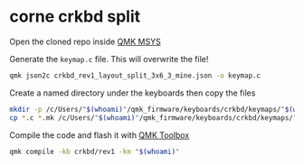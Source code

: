 # corne crkbd split

Open the cloned repo inside [QMK MSYS](https://msys.qmk.fm/)

Generate the `keymap.c` file. This will overwrite the file!

```bash
qmk json2c crkbd_rev1_layout_split_3x6_3_mine.json -o keymap.c
```

Create a named directory under the keyboards then copy the files

```bash
mkdir -p /c/Users/"$(whoami)"/qmk_firmware/keyboards/crkbd/keymaps/"$(whoami)"
cp *.c *.mk /c/Users/"$(whoami)"/qmk_firmware/keyboards/crkbd/keymaps/"$(whoami)"
```

Compile the code and flash it with [QMK Toolbox](https://qmk.fm/toolbox)

```bash
qmk compile -kb crkbd/rev1 -km "$(whoami)"
```